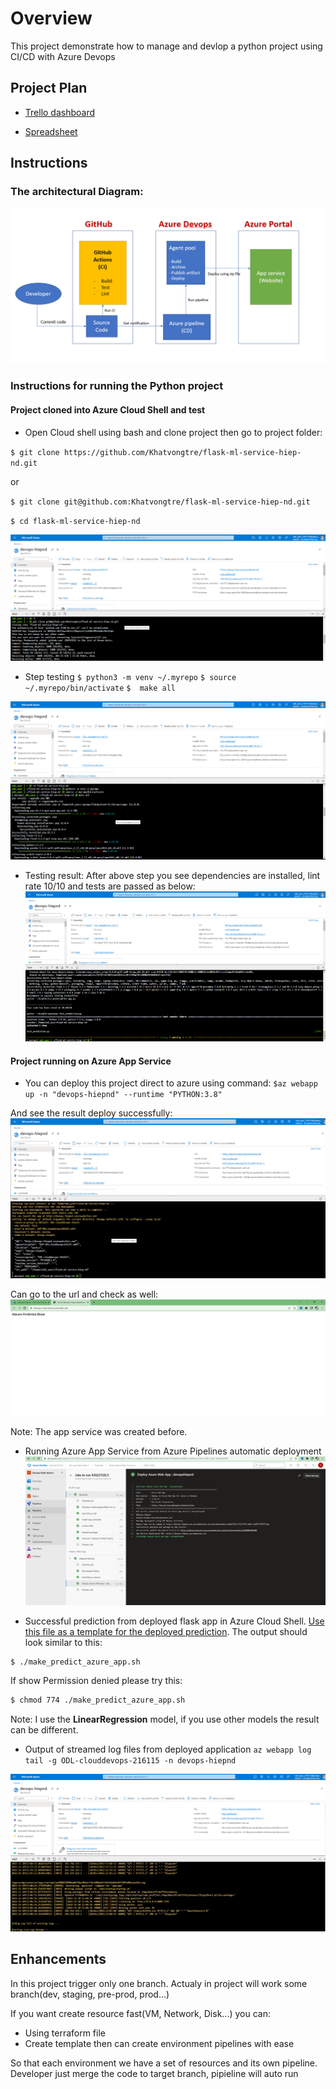 # Overview
This project demonstrate how to manage and devlop a python project using CI/CD with Azure Devops

## Project Plan
* [Trello dashboard](https://trello.com/b/WGNhKyLS/management-task)

* [Spreadsheet](https://drive.google.com/file/d/1Tolvsrtbe1wXDoUyTK_t_mOrshLesx8F/view)

## Instructions

### The architectural Diagram:
![Architecture Diagram](./Images/ArrchitectDiagram.png )

### Instructions for running the Python project
#### Project cloned into Azure Cloud Shell and test
* Open Cloud shell using bash and clone project then go to project folder:

`$ git clone https://github.com/Khatvongtre/flask-ml-service-hiep-nd.git`

or

`$ git clone git@github.com:Khatvongtre/flask-ml-service-hiep-nd.git`

`$ cd flask-ml-service-hiep-nd`

![Architecture Diagram](./Images/CloneCode.png )

* Step testing 
`$ python3 -m venv ~/.myrepo`
`$ source ~/.myrepo/bin/activate`
`$  make all`

![Architecture Diagram](./Images/MakeAll.png )

* Testing result:
After above step you see dependencies are installed, lint rate 10/10 and tests are passed as below:
![Architecture Diagram](./Images/Result.png )
#### Project running on Azure App Service

* You can deploy this project direct to azure using command:
`$az webapp up -n "devops-hiepnd" --runtime "PYTHON:3.8"`

And see the result deploy successfully:
![Architecture Diagram](./Images/DeploySuccess.png )

Can go to the url and check as well:
![Architecture Diagram](./Images/WebAppSuccess.png )

Note: The app service was created before.

* Running Azure App Service from Azure Pipelines automatic deployment
![Architecture Diagram](./Images/RunPipelineSuccess.png)

* Successful prediction from deployed flask app in Azure Cloud Shell.  [Use this file as a template for the deployed prediction](https://github.com/udacity/nd082-Azure-Cloud-DevOps-Starter-Code/blob/master/C2-AgileDevelopmentwithAzure/project/starter_files/flask-sklearn/make_predict_azure_app.sh).
The output should look similar to this:

```bash
$ ./make_predict_azure_app.sh
```
If show Permission denied please try this:
```bash
$ chmod 774 ./make_predict_azure_app.sh
```

Note: I use the **LinearRegression** model, if you use other models the result can be different.

* Output of streamed log files from deployed application
`az webapp log tail -g ODL-clouddevops-216115 -n devops-hiepnd`

![Architecture Diagram](./Images/Logs.png)

## Enhancements

In this project trigger only one branch. Actualy in project will work some branch(dev, staging, pre-prod, prod...)

If you want create resource fast(VM, Network, Disk...) you can:

* Using terraform file
* Create template then can create environment pipelines with ease

So that each environment we have a set of resources and its own pipeline. Developer just merge the code to target branch, pipieline will auto run
